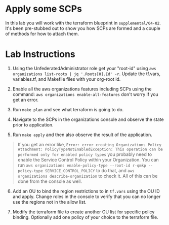 # Apply some SCPs

In this lab you will work with the terraform blueprint in `supplemental/04-02`.
It's been pre-stubbed out to show you how SCPs are formed and a couple of methods
for how to attach them.

# Lab Instructions

1. Using the UnfederatedAdministrator role get your "root-id" using 
`aws organizations list-roots | jq '.Roots[0].Id' -r`.  Update the tf.vars, variables.tf, and Makefile files
with your org-root id.

2. Enable all the aws organizations features including SCPs using the command:
`aws organizations enable-all-features` don't worry if you get an error.

3. Run `make plan` and see what terraform is going to do.

4. Navigate to the SCPs in the organizations console and observe the state prior to application.

5. Run `make apply` and then also observe the result of the application.

> If you get an error like, `Error: error creating Organizations Policy Attachment: PolicyTypeNotEnabledException: This operation can be performed only for enabled policy types` you probably need to enable the Service Control Policy within your Organization. You can run `aws organizations enable-policy-type --root-id r-qmkp --policy-type SERVICE_CONTROL_POLICY` to do that, and `aws organizations describe-organization` to check it. All of this can be done from the console as well.

6. Add an OU to bind the region restrictions to in `tf.vars` using the OU ID and apply.  Change roles in the console to verify that you can no longer use the regions not in the allow list.

7. Modify the terraform file to create another OU list for specific policy binding.  Optionally add one policy of your choice to the terraform file. 
